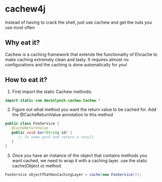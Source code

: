 # cachew4j
Instead of having to crack the shell, just use cachew and get the nuts you use most often

## Why eat it?

Cachew is a caching framework that extends the functionality of Ehcache to make caching extremely clean and tasty.  It requires almost no configurations and the caching is done automatically for you!

## How to eat it?

1. First import the static Cachew methods:
```java
import static com.devinlynch.cachew.Cachew.*
```

2. Figure out what method you want the return value to be cached for.  Add the @CacheReturnValue annotation to this method
```java
public class FooService {
   @CacheReturnValue
   public void bar(String id) {
      // To some work and return a result
   }
}
```

3. Once you have an instance of the object that contains methods you want cached, we need to wrap it with a caching layer.  use the static cache(Object o) method.
```java
FooService objectThatHasCachingLayer = cache(new FooService());
```
